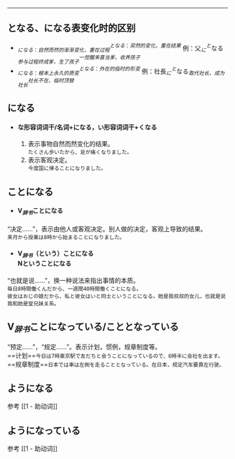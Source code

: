---
## となる、になる表变化时的区别
- $^{となる：突然的变化，重在结果}_{になる：自然而然的渐渐变化，重在过程}$ 例：父$^と_に$なる$^{一觉醒来喜当爹，收养孩子}_{参与过程终成爹，生了孩子}$     
- $^{となる：外在的临时的形变}_{になる：根本上永久的质变}$ 例：社長$^と_に$なる$^{社长不在，临时顶替}_{取代社长，成为社长}$  





## になる  
- #### な形容词词干/名词+になる，い形容词词干+くなる
    1. 表示事物自然而然变化的结果。  
    `たくさん歩いたから、足が痛くなりました。`
    2. 表示客观决定。  
    `今度国に帰ることになりました。`

## ことになる
- #### V$_{辞书}$ことになる  
“决定......”，表示由他人或客观决定。别人做的决定，客观上导致的结果。  
`来月から授業は8時から始まることになりました。`  
- #### V$_{辞书}$（という）ことになる</br>Nということになる  
 “也就是说......”，换一种说法来指出事情的本质。  
 `毎日8時間働くんだから、一週間40時間働くことになる。`  
 `彼女はおじの娘だから、私と彼女はいと同士ということになる。她是我叔叔的女儿，也就是说我和她是堂兄妹关系。`
## V$_{辞书}$ことになっている/こととなっている
“预定......”，“规定......”。表示计划，惯例，规章制度等。  
==计划==`今日は7時東京駅で友だちと会うことになっているので、6時半に会社を出ます。`  
==规章制度==`日本では車は左側を走ることとなっている。在日本，规定汽车要靠左行驶。`
## ようになる
参考 [[1 - 助动词]]  
## ようになっている
参考 [[1 - 助动词]]
